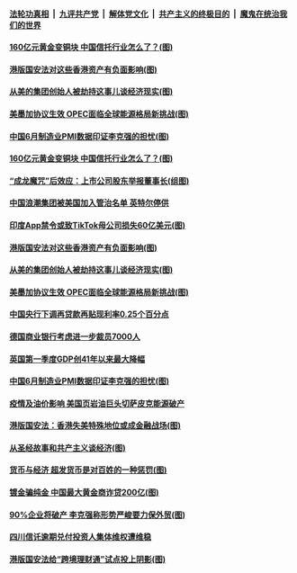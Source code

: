 

####  [法轮功真相](../../../../basic/blob/master/README.md?t=07021331) &nbsp;|&nbsp; [九评共产党](../../../../9ping.md/blob/master/README.md?t=07021331) &nbsp;|&nbsp; [解体党文化](../../../../jtdwh.md/blob/master/README.md?t=07021331)  &nbsp;|&nbsp; [共产主义的终极目的](../../../../gczydzjmd.md/blob/master/README.md?t=07021331) &nbsp;|&nbsp; [魔鬼在统治我们的世界](../../../../mgztzwmdsj.md/blob/master/README.md?t=07021331) 

#### [160亿元黄金变铜块 中国信托行业怎么了？(图)](../pages/p5/938358.md?t=07021331) 

#### [港版国安法对这些香港资产有负面影响(图)](../pages/p5/938357.md?t=07021331) 

#### [从美的集团创始人被劫持这事儿谈经济现实(图)](../pages/p5/938344.md?t=07021331) 

#### [美墨加协议生效 OPEC面临全球能源格局新挑战(图)](../pages/p5/938340.md?t=07021331) 


#### [中国6月制造业PMI数据印证李克强的担忧(图)](../pages/p5/938245.md?t=07021331) 

#### [160亿元黄金变铜块 中国信托行业怎么了？(图)](../pages/p5/938358.md?t=07021331) 

#### [“成龙魔咒”后效应：上市公司股东举报董事长(组图)](../pages/p5/938368.md?t=07021331) 

#### [中国浪潮集团被美国加入管治名单 英特尔停供](../pages/p5/938365.md?t=07021331) 

#### [印度App禁令或致TikTok母公司损失60亿美元(图)](../pages/p5/938364.md?t=07021331) 

#### [港版国安法对这些香港资产有负面影响(图)](../pages/p5/938357.md?t=07021331) 

#### [从美的集团创始人被劫持这事儿谈经济现实(图)](../pages/p5/938344.md?t=07021331) 

#### [美墨加协议生效 OPEC面临全球能源格局新挑战(图)](../pages/p5/938340.md?t=07021331) 


#### [中国央行下调再贷款再贴现利率0.25个百分点](../pages/p5/938264.md?t=07021331) 

#### [德国商业银行考虑进一步裁员7000人](../pages/p5/938262.md?t=07021331) 

#### [英国第一季度GDP创41年以来最大降幅](../pages/p5/938261.md?t=07021331) 

#### [中国6月制造业PMI数据印证李克强的担忧(图)](../pages/p5/938245.md?t=07021331) 

#### [疫情及油价影响 美国页岩油巨头切萨皮克能源破产](../pages/p5/938232.md?t=07021331) 

#### [港版国安法：香港失美特殊地位或成金融战场(图)](../pages/p5/938230.md?t=07021331) 

#### [从圣经故事和共产主义谈经济(图)](../pages/p5/938133.md?t=07021331) 

#### [货币与经济 超发货币是对百姓的一种惩罚(图)](../pages/p5/938130.md?t=07021331) 

#### [镀金骗纯金 中国最大黄金商诈贷200亿(图)](../pages/p5/938160.md?t=07021331) 

#### [90%企业将破产 李克强称形势严峻要力保外贸(图)](../pages/p5/938142.md?t=07021331) 

#### [四川信讬逾期兑付投资人集体维权遭维稳](../pages/p5/938159.md?t=07021331) 

#### [港版国安法给“跨境理财通”试点投上阴影(图)](../pages/p5/938156.md?t=07021331) 

